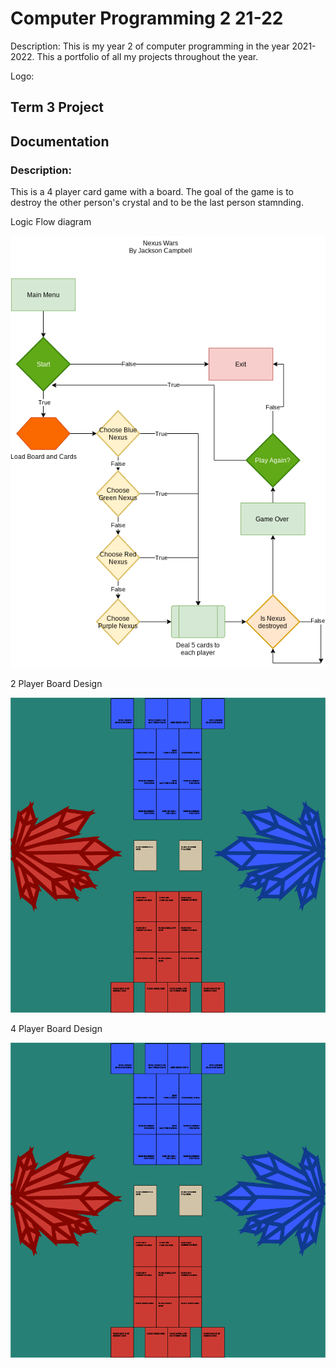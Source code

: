 # Computer Programming 2 21-22
Description: 
This is my year 2 of computer programming in the year 2021-2022. This a portfolio of all my projects throughout the year.

Logo:

## Term 3 Project
## Documentation

### Description: 
This is a 4 player card game with a board. The goal of the game is to destroy the other person's crystal and to be the last person stamnding.

Logic Flow diagram

![Nexus Wars drawio](https://github.com/Stackson/CompProgram2-21-22/blob/main/Nexus%20Wars.drawio.png)

2 Player Board Design 

![Nexus Wars Board 2P](https://github.com/Stackson/CompProgram2-21-22/blob/main/Board.png)

4 Player Board Design

![Nexus Wars Board 4P](https://github.com/Stackson/CompProgram2-21-22/blob/main/Artboard%201.png)
